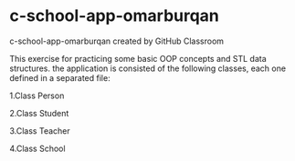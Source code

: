 # c-school-app-omarburqan
c-school-app-omarburqan created by GitHub Classroom

This exercise for practicing some basic OOP concepts and STL data structures. 
the application is consisted of the following classes,
each one defined in a separated file:

1.Class Person

2.Class Student

3.Class Teacher

4.Class School
